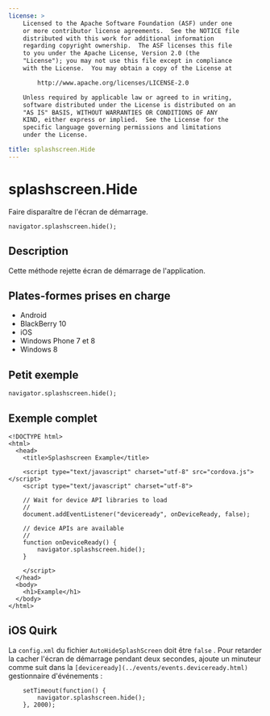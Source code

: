 ```yaml
---
license: >
    Licensed to the Apache Software Foundation (ASF) under one
    or more contributor license agreements.  See the NOTICE file
    distributed with this work for additional information
    regarding copyright ownership.  The ASF licenses this file
    to you under the Apache License, Version 2.0 (the
    "License"); you may not use this file except in compliance
    with the License.  You may obtain a copy of the License at

        http://www.apache.org/licenses/LICENSE-2.0

    Unless required by applicable law or agreed to in writing,
    software distributed under the License is distributed on an
    "AS IS" BASIS, WITHOUT WARRANTIES OR CONDITIONS OF ANY
    KIND, either express or implied.  See the License for the
    specific language governing permissions and limitations
    under the License.

title: splashscreen.Hide
---
```


# splashscreen.Hide

Faire disparaître de l'écran de démarrage.

    navigator.splashscreen.hide();
    

## Description

Cette méthode rejette écran de démarrage de l'application.

## Plates-formes prises en charge

*   Android
*   BlackBerry 10
*   iOS
*   Windows Phone 7 et 8
*   Windows 8

## Petit exemple

    navigator.splashscreen.hide();
    

## Exemple complet

    <!DOCTYPE html>
    <html>
      <head>
        <title>Splashscreen Example</title>
    
        <script type="text/javascript" charset="utf-8" src="cordova.js"></script>
        <script type="text/javascript" charset="utf-8">
    
        // Wait for device API libraries to load
        //
        document.addEventListener("deviceready", onDeviceReady, false);
    
        // device APIs are available
        //
        function onDeviceReady() {
            navigator.splashscreen.hide();
        }
    
        </script>
      </head>
      <body>
        <h1>Example</h1>
      </body>
    </html>
    

## iOS Quirk

La `config.xml` du fichier `AutoHideSplashScreen` doit être `false` . Pour retarder la cacher l'écran de démarrage pendant deux secondes, ajoute un minuteur comme suit dans la `[deviceready](../events/events.deviceready.html)` gestionnaire d'événements :

        setTimeout(function() {
            navigator.splashscreen.hide();
        }, 2000);